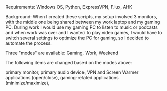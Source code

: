 Requirements: Windows OS, Python, ExpressVPN, F.lux, AHK

Background: When I created these scripts, my setup involved 3 monitors, with the middle one being shared between my work laptop and my gaming PC. During work I would use my gaming PC to listen to music or podcasts and when work was over and I wanted to play video games, I would have to switch several settings to optimize the PC for gaming, so I decided to automate the process.

Three "modes" are available:
Gaming, Work, Weekend

The following items are changed based on the modes above:

primary monitor, 
primary audio device, 
VPN and Screen Warmer applications (open/close), 
gaming-related applications (minimize/maximize), 
